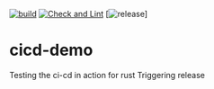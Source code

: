 [![build](https://github.com/saurabh10041998/cicd-demo/actions/workflows/rust.yml/badge.svg)](https://github.com/saurabh10041998/cicd-demo/actions/workflows/rust.yml) [![Check and Lint](https://github.com/saurabh10041998/cicd-demo/actions/workflows/check-and-lint.yml/badge.svg)](https://github.com/saurabh10041998/cicd-demo/actions/workflows/check-and-lint.yml)  [![release](https://img.shields.io/github/v/release/saurabh10041998/cicd-demo)]
# cicd-demo
Testing the ci-cd in action for rust
Triggering release
